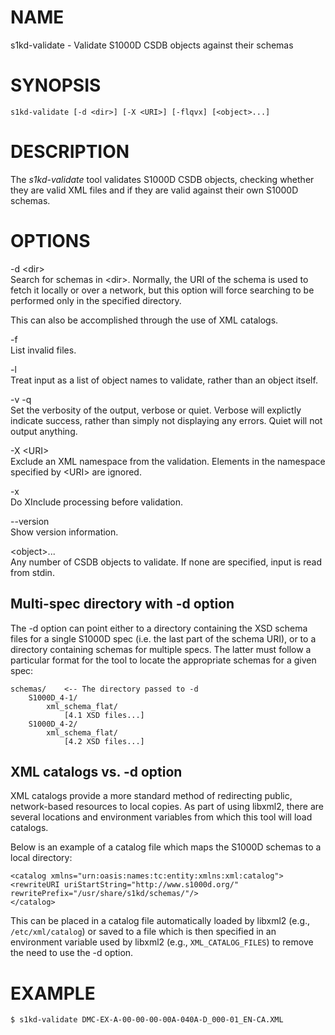 NAME
====

s1kd-validate - Validate S1000D CSDB objects against their schemas

SYNOPSIS
========

    s1kd-validate [-d <dir>] [-X <URI>] [-flqvx] [<object>...]

DESCRIPTION
===========

The *s1kd-validate* tool validates S1000D CSDB objects, checking whether they are valid XML files and if they are valid against their own S1000D schemas.

OPTIONS
=======

-d &lt;dir&gt;  
Search for schemas in &lt;dir&gt;. Normally, the URI of the schema is used to fetch it locally or over a network, but this option will force searching to be performed only in the specified directory.

This can also be accomplished through the use of XML catalogs.

-f  
List invalid files.

-l  
Treat input as a list of object names to validate, rather than an object itself.

-v -q  
Set the verbosity of the output, verbose or quiet. Verbose will explictly indicate success, rather than simply not displaying any errors. Quiet will not output anything.

-X &lt;URI&gt;  
Exclude an XML namespace from the validation. Elements in the namespace specified by &lt;URI&gt; are ignored.

-x  
Do XInclude processing before validation.

--version  
Show version information.

&lt;object&gt;...  
Any number of CSDB objects to validate. If none are specified, input is read from stdin.

Multi-spec directory with -d option
-----------------------------------

The -d option can point either to a directory containing the XSD schema files for a single S1000D spec (i.e. the last part of the schema URI), or to a directory containing schemas for multiple specs. The latter must follow a particular format for the tool to locate the appropriate schemas for a given spec:

    schemas/    <-- The directory passed to -d
        S1000D_4-1/
            xml_schema_flat/
                [4.1 XSD files...]
        S1000D_4-2/
            xml_schema_flat/
                [4.2 XSD files...]

XML catalogs vs. -d option
--------------------------

XML catalogs provide a more standard method of redirecting public, network-based resources to local copies. As part of using libxml2, there are several locations and environment variables from which this tool will load catalogs.

Below is an example of a catalog file which maps the S1000D schemas to a local directory:

    <catalog xmlns="urn:oasis:names:tc:entity:xmlns:xml:catalog">
    <rewriteURI uriStartString="http://www.s1000d.org/"
    rewritePrefix="/usr/share/s1kd/schemas/"/>
    </catalog>

This can be placed in a catalog file automatically loaded by libxml2 (e.g., `/etc/xml/catalog`) or saved to a file which is then specified in an environment variable used by libxml2 (e.g., `XML_CATALOG_FILES`) to remove the need to use the -d option.

EXAMPLE
=======

    $ s1kd-validate DMC-EX-A-00-00-00-00A-040A-D_000-01_EN-CA.XML
